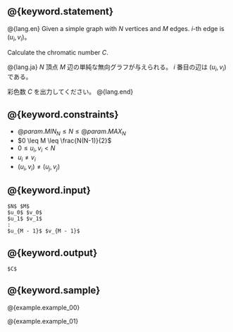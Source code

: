## @{keyword.statement}

@{lang.en}
Given a simple graph with $N$ vertices and $M$ edges. $i$-th edge is $(u_i, v_i)$。

Calculate the chromatic number $C$.

@{lang.ja}
$N$ 頂点 $M$ 辺の単純な無向グラフが与えられる。 $i$ 番目の辺は $(u_i, v_i)$である。

彩色数 $C$ を出力してください。
@{lang.end}

## @{keyword.constraints}

- $@{param.MIN_N} \leq N \leq @{param.MAX_N}$
- $0 \leq M \leq \frac{N(N-1)}{2}$
- $0 \leq u_i, v_i < N$
- $u_i \neq v_i$
- $(u_i, v_i) \neq (u_j, v_j)$

## @{keyword.input}

~~~
$N$ $M$
$u_0$ $v_0$
$u_1$ $v_1$
:
$u_{M - 1}$ $v_{M - 1}$
~~~

## @{keyword.output}

~~~
$C$
~~~

## @{keyword.sample}

@{example.example_00}

@{example.example_01}